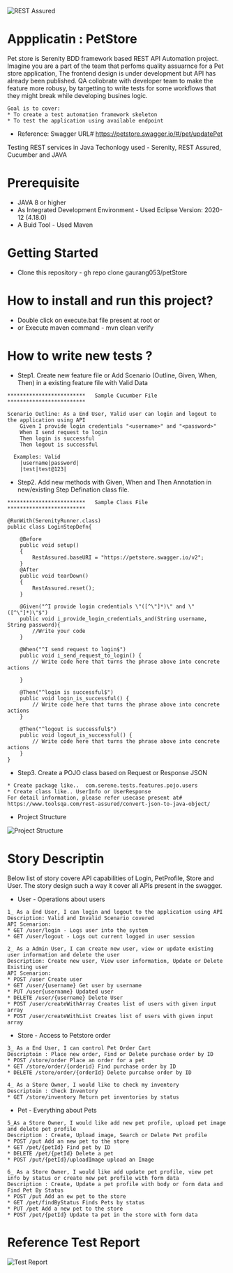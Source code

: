 ![REST Assured](rest-assured-logo-green.png)
# Appplicatin : PetStore
Pet store is Serenity BDD framework based REST API Automation project. Imagine you are a part of the team that perfoms quality assuarnce for a Pet store application, The frontend design is under development but API has already been published. QA collobrate with developer team to make the feature  more robusy, by targetting to write tests for some workflows that they might break while developing busines logic. 
```
Goal is to cover: 
* To create a test automation framework skeleton
* To test the application using available endpoint
```
* Reference: Swagger URL# https://petstore.swagger.io/#/pet/updatePet


Testing REST services in Java
Techonlogy used - Serenity, REST Assured, Cucumber and JAVA

# Prerequisite
* JAVA 8 or higher
* As Integrated Development Environment - Used Eclipse Version: 2020-12 (4.18.0)
* A Buid Tool - Used Maven

# Getting Started
* Clone this repository - gh repo clone gaurang053/petStore

# How to install and run this project?
* Double click on execute.bat file present at root  or 
* or Execute maven command - mvn clean verify

# How to write new tests ? 
* Step1. Create new feature file or Add Scenario (Outline, Given, When, Then) in a existing feature file with Valid Data 
```
*************************   Sample Cucumber File  *************************

Scenario Outline: As a End User, Valid user can login and logout to the application using API
    Given I provide login credentials "<username>" and "<password>"
    When I send request to login
    Then login is successful
    Then logout is successful
  
  Examples: Valid
	|username|password|
	|test|test@123| 
```
* Step2. Add new methods with Given, When and Then Annotation in new/existing Step Defination class file. 

```
*************************   Sample Class File  *************************

@RunWith(SerenityRunner.class)
public class LoginStepDefn{

    @Before
	public void setup()
	{
    	RestAssured.baseURI = "https://petstore.swagger.io/v2";
	}
	@After
	public void tearDown()
	{
        RestAssured.reset();
	}
	
	@Given("^I provide login credentials \"([^\"]*)\" and \"([^\"]*)\"$")
	public void i_provide_login_credentials_and(String username, String password){
		//Write your code
	}

	@When("^I send request to login$")
	public void i_send_request_to_login() {
	    // Write code here that turns the phrase above into concrete actions
		
	}

	@Then("^login is successful$")
	public void login_is_successful() {
		// Write code here that turns the phrase above into concrete actions
	}
	
	@Then("^logout is successful$")
	public void logout_is_successful() {
		// Write code here that turns the phrase above into concrete actions
	}
}
```
* Step3. Create a POJO class based on Request or Response JSON
```
* Create package like..  com.serene.tests.features.pojo.users
* Create class like.. UserInfo or UserResponse
For detail information, please refer usecase present at#  https://www.toolsqa.com/rest-assured/convert-json-to-java-object/
```
* Project Structure

![Project Structure](ProjectStructure.png)


# Story Descriptin
Below list of story covere API capabilities of Login, PetProfile, Store and User. The story design such a way it cover all APIs present in the swagger. 
	
* User - Operations about users 
```
1_ As a End User, I can login and logout to the application using API
Description: Valid and Invalid Scenario covered
API Scenarion:
* GET /user/login - Logs user into the system
* GET /user/logout - Logs out current logged in user session
```
```
2_ As a Admin User, I can create new user, view or update existing user information and delete the user 
Description: Create new user, View user information, Update or Delete Existing user
API Scenarion:
* POST /user Create user
* GET /user/{username} Get user by username
* PUT /user{username} Updated user
* DELETE /user/{username} Delete User
* POST /user/createWithArray Creates list of users with given input array
* POST /user/createWithList Creates list of users with given input array
```

* Store - Access to Petstore order 
```
3_ As a End User, I can control Pet Order Cart
Descriptoin : Place new order, Find or Delete purchase order by ID
* POST /store/order Place an order for a pet
* GET /store/order/{orderid} Find purchase order by ID
* DELETE /store/order/{orderId} Delete purcahse order by ID
```
```
4_ As a Store Owner, I would like to check my inventory
Descriptoin : Check Inventory
* GET /store/inventory Return pet inventories by status
```
* Pet - Everything about Pets 
```
5_As a Store Owner, I would like add new pet profile, upload pet image and delete pet profile
Description : Create, Upload image, Search or Delete Pet profile 
* POST /put Add an new pet to the store
* GET /pet/{petId} Find pet by ID
* DELETE /pet/{petId} Delete a pet
* POST /put/{petId}/uploadImage upload an Image
```
```
6_ As a Store Owner, I would like add update pet profile, view pet info by status or create new pet profile with form data
Description : Create, Update a pet profile with body or form data and Find Pet By Status
* POST /put Add an ew pet to the store
* GET /pet/findByStatus Finds Pets by status
* PUT /pet Add a new pet to the store
* POST /pet/{petId} Update ta pet in the store with form data
```
# Reference Test Report
![Test Report](TestReport.png)



